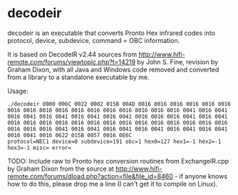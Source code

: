 decodeir
========

decodeir is an executable that converts Pronto Hex infrared codes into protocol, device, subdevice, command = OBC information. 

It is based on  DecodeIR v2.44 sources from http://www.hifi-remote.com/forums/viewtopic.php?t=14219 by John S. Fine, revision by Graham Dixon, with all Java and Windows code removed and converted from a library to a standalone executable by me.

Usage:
```
./decodeir 0000 006C 0022 0002 015B 00AD 0016 0016 0016 0016 0016 0016 0016 0016 0016 0016 0016 0016 0016 0016 0016 0016 0016 0041 0016 0041 0016 0041 0016 0041 0016 0041 0016 0041 0016 0016 0016 0041 0016 0041 0016 0016 0016 0016 0016 0016 0016 0016 0016 0016 0016 0016 0016 0016 0016 0016 0016 0041 0016 0041 0016 0041 0016 0041 0016 0041 0016 0041 0016 0041 0016 0622 015B 0057 0016 0E6C
protocol=NEC1 device=0 subdevice=191 obc=1 hex0=127 hex1=-1 hex2=-1 hex3=-1 misc= error=
```

TODO: Include raw to Pronto hex conversion routines from ExchangeIR.cpp by Graham Dixon from the source at http://www.hifi-remote.com/forums/dload.php?action=file&file_id=8460 - if anyone knows how to do this, please drop me a line (I can't get it to compile on Linux).
